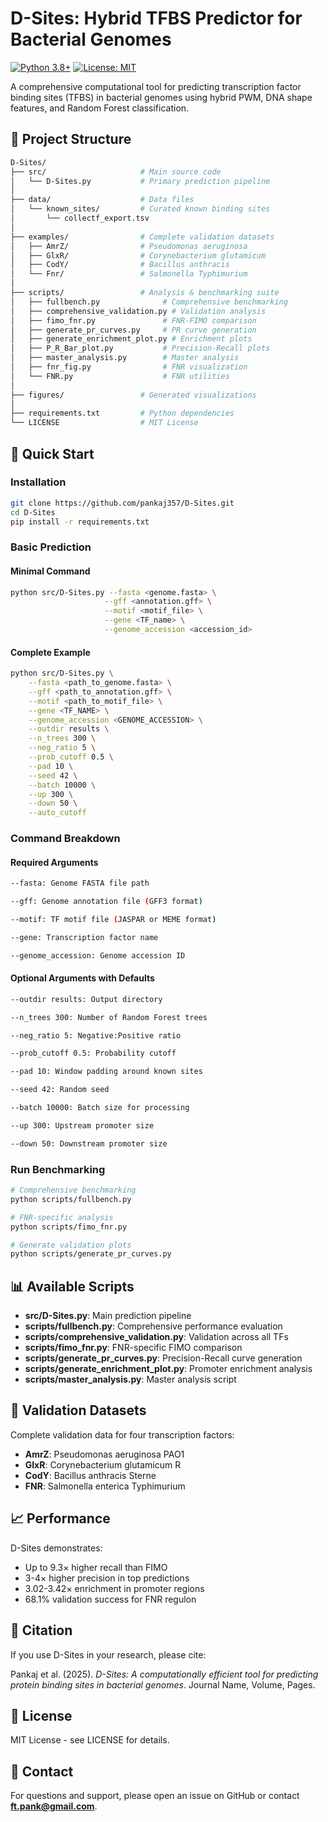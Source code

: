 # D-Sites: Hybrid TFBS Predictor for Bacterial Genomes

[![Python 3.8+](https://img.shields.io/badge/python-3.8+-blue.svg)](https://www.python.org/downloads/)
[![License: MIT](https://img.shields.io/badge/License-MIT-yellow.svg)](https://opensource.org/licenses/MIT)

A comprehensive computational tool for predicting transcription factor binding sites (TFBS) in bacterial genomes using hybrid PWM, DNA shape features, and Random Forest classification.

## 📁 Project Structure

```bash
D-Sites/
├── src/                     # Main source code
│   └── D-Sites.py           # Primary prediction pipeline
│
├── data/                    # Data files
│   └── known_sites/         # Curated known binding sites
│       └── collectf_export.tsv
│
├── examples/                # Complete validation datasets
│   ├── AmrZ/                # Pseudomonas aeruginosa
│   ├── GlxR/                # Corynebacterium glutamicum
│   ├── CodY/                # Bacillus anthracis
│   └── Fnr/                 # Salmonella Typhimurium
│
├── scripts/                 # Analysis & benchmarking suite
│   ├── fullbench.py              # Comprehensive benchmarking
│   ├── comprehensive_validation.py # Validation analysis
│   ├── fimo_fnr.py               # FNR-FIMO comparison
│   ├── generate_pr_curves.py     # PR curve generation
│   ├── generate_enrichment_plot.py # Enrichment plots
│   ├── P_R_Bar_plot.py           # Precision-Recall plots
│   ├── master_analysis.py        # Master analysis
│   ├── fnr_fig.py                # FNR visualization
│   └── FNR.py                    # FNR utilities
│
├── figures/                 # Generated visualizations
│
├── requirements.txt         # Python dependencies
└── LICENSE                  # MIT License

```
## 🚀 Quick Start

### Installation
```bash
git clone https://github.com/pankaj357/D-Sites.git
cd D-Sites
pip install -r requirements.txt
```

### Basic Prediction
#### Minimal Command
```bash
python src/D-Sites.py --fasta <genome.fasta> \
                     --gff <annotation.gff> \
                     --motif <motif_file> \
                     --gene <TF_name> \
                     --genome_accession <accession_id>
```
#### Complete Example
```bash
python src/D-Sites.py \
    --fasta <path_to_genome.fasta> \
    --gff <path_to_annotation.gff> \
    --motif <path_to_motif_file> \
    --gene <TF_NAME> \
    --genome_accession <GENOME_ACCESSION> \
    --outdir results \
    --n_trees 300 \
    --neg_ratio 5 \
    --prob_cutoff 0.5 \
    --pad 10 \
    --seed 42 \
    --batch 10000 \
    --up 300 \
    --down 50 \
    --auto_cutoff
```
### Command Breakdown
#### Required Arguments
```bash
--fasta: Genome FASTA file path

--gff: Genome annotation file (GFF3 format)

--motif: TF motif file (JASPAR or MEME format)

--gene: Transcription factor name

--genome_accession: Genome accession ID
```
#### Optional Arguments with Defaults
``` bash
--outdir results: Output directory

--n_trees 300: Number of Random Forest trees

--neg_ratio 5: Negative:Positive ratio

--prob_cutoff 0.5: Probability cutoff

--pad 10: Window padding around known sites

--seed 42: Random seed

--batch 10000: Batch size for processing

--up 300: Upstream promoter size

--down 50: Downstream promoter size
```
### Run Benchmarking
```bash
# Comprehensive benchmarking
python scripts/fullbench.py

# FNR-specific analysis
python scripts/fimo_fnr.py

# Generate validation plots
python scripts/generate_pr_curves.py
```

## 📊 Available Scripts
- **src/D-Sites.py**: Main prediction pipeline  
- **scripts/fullbench.py**: Comprehensive performance evaluation  
- **scripts/comprehensive_validation.py**: Validation across all TFs  
- **scripts/fimo_fnr.py**: FNR-specific FIMO comparison  
- **scripts/generate_pr_curves.py**: Precision-Recall curve generation  
- **scripts/generate_enrichment_plot.py**: Promoter enrichment analysis  
- **scripts/master_analysis.py**: Master analysis script  

## 🧪 Validation Datasets
Complete validation data for four transcription factors:
- **AmrZ**: Pseudomonas aeruginosa PAO1   
- **GlxR**: Corynebacterium glutamicum R  
- **CodY**: Bacillus anthracis Sterne  
- **FNR**: Salmonella enterica Typhimurium  

## 📈 Performance
D-Sites demonstrates:
- Up to 9.3× higher recall than FIMO  
- 3-4× higher precision in top predictions  
- 3.02-3.42× enrichment in promoter regions  
- 68.1% validation success for FNR regulon  

## 📝 Citation
If you use D-Sites in your research, please cite:

Pankaj et al. (2025). *D-Sites: A computationally efficient tool for predicting protein binding sites in bacterial genomes*. Journal Name, Volume, Pages.

## 📄 License
MIT License - see LICENSE for details.

## 💬 Contact
For questions and support, please open an issue on GitHub or contact **ft.pank@gmail.com**.
